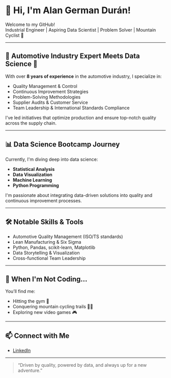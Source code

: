 # 👋 Hi, I'm Alan German Durán!

Welcome to my GitHub!  
Industrial Engineer | Aspiring Data Scientist | Problem Solver | Mountain Cyclist 🚴

---

## 🚗 Automotive Industry Expert Meets Data Science 🚀

With over **8 years of experience** in the automotive industry, I specialize in:
- Quality Management & Control
- Continuous Improvement Strategies
- Problem-Solving Methodologies
- Supplier Audits & Customer Service
- Team Leadership & International Standards Compliance

I've led initiatives that optimize production and ensure top-notch quality across the supply chain.

---

## 📊 Data Science Bootcamp Journey

Currently, I'm diving deep into data science:
- **Statistical Analysis**
- **Data Visualization**
- **Machine Learning**
- **Python Programming**

I'm passionate about integrating data-driven solutions into quality and continuous improvement processes.

---

## 🛠️ Notable Skills & Tools

- Automotive Quality Management (ISO/TS standards)
- Lean Manufacturing & Six Sigma
- Python, Pandas, scikit-learn, Matplotlib
- Data Storytelling & Visualization
- Cross-functional Team Leadership

---

## 🌄 When I'm Not Coding...

You’ll find me:
- Hitting the gym 💪
- Conquering mountain cycling trails 🚵‍♂️
- Exploring new video games 🎮

---

## 📫 Connect with Me

- [LinkedIn](https://www.linkedin.com/in/alan-german-durán-17997458)

---

> “Driven by quality, powered by data, and always up for a new adventure.”
